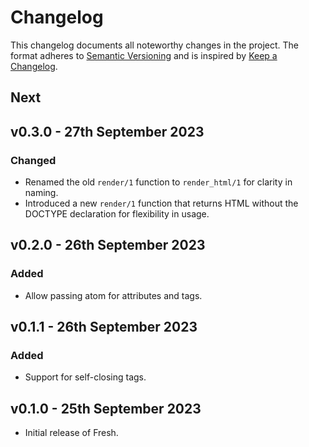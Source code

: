 # Changelog

This changelog documents all noteworthy changes in the project. The format adheres to [Semantic Versioning](https://semver.org/spec/v2.0.0.html) and is inspired by [Keep a Changelog](https://keepachangelog.com/en/1.1.0/).

## Next

## v0.3.0 - 27th September 2023

### Changed

- Renamed the old `render/1` function to `render_html/1` for clarity in naming.
- Introduced a new `render/1` function that returns HTML without the DOCTYPE declaration for flexibility in usage.

## v0.2.0 - 26th September 2023

### Added

- Allow passing atom for attributes and tags.

## v0.1.1 - 26th September 2023

### Added

- Support for self-closing tags.

## v0.1.0 - 25th September 2023

- Initial release of Fresh.
